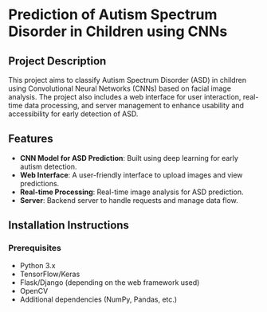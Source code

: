 # Prediction of Autism Spectrum Disorder in Children using CNNs

## Project Description
This project aims to classify Autism Spectrum Disorder (ASD) in children using Convolutional Neural Networks (CNNs) based on facial image analysis. The project also includes a web interface for user interaction, real-time data processing, and server management to enhance usability and accessibility for early detection of ASD.

## Features
- **CNN Model for ASD Prediction**: Built using deep learning for early autism detection.
- **Web Interface**: A user-friendly interface to upload images and view predictions.
- **Real-time Processing**: Real-time image analysis for ASD prediction.
- **Server**: Backend server to handle requests and manage data flow.

## Installation Instructions

### Prerequisites
- Python 3.x
- TensorFlow/Keras
- Flask/Django (depending on the web framework used)
- OpenCV
- Additional dependencies (NumPy, Pandas, etc.)

